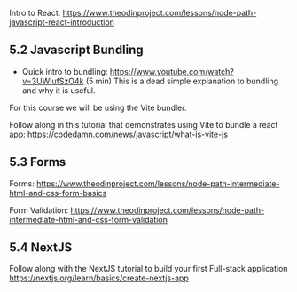 Intro to React: https://www.theodinproject.com/lessons/node-path-javascript-react-introduction


## 5.2 Javascript Bundling
- Quick intro to bundling: https://www.youtube.com/watch?v=3UWlufSzO4k (5 min)
This is a dead simple explanation to bundling and why it is useful.

For this course we will be using the Vite bundler.

Follow along in this tutorial that demonstrates using Vite to bundle a react app: https://codedamn.com/news/javascript/what-is-vite-js

## 5.3 Forms

Forms: https://www.theodinproject.com/lessons/node-path-intermediate-html-and-css-form-basics

Form Validation: https://www.theodinproject.com/lessons/node-path-intermediate-html-and-css-form-validation

## 5.4 NextJS

Follow along with the NextJS tutorial to build your first Full-stack application
https://nextjs.org/learn/basics/create-nextjs-app